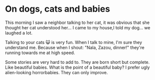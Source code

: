# On dogs, cats and babies
This morning I saw a neighbor talking to her cat, it was obvious that she thought her cat understood her...
I came to my house,I told my dog...
we laughed a lot.

Talking to your cats :smiley_cat: is very fun.
When I talk to mine, I'm sure they understand me.
Because when I shout: "Nala, Zazou, dinner!" they're running towards me at high speed.

Some stories are very hard to add to. 
They are born short but complete. Like beautiful babies. 
What is the point of a beautiful baby? I prefer ugly alien-looking horrorbabies. They can only improve.
